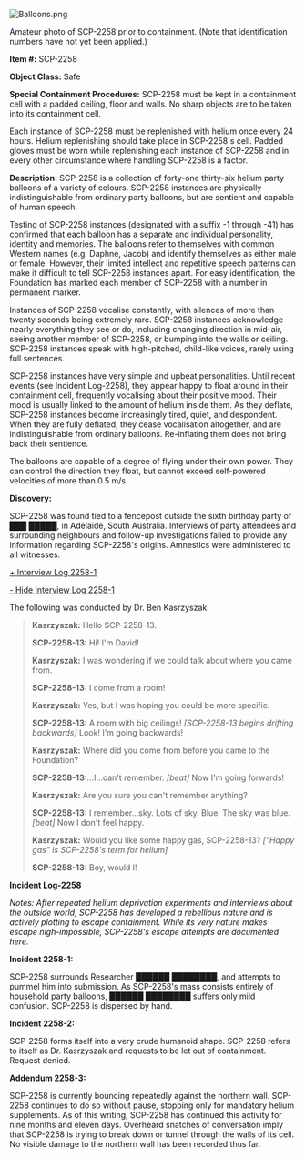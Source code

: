 ![Balloons.png](http://scp-wiki.wdfiles.com/local--files/scp-2258/Balloons.png)

Amateur photo of SCP-2258 prior to containment. (Note that identification numbers have not yet been applied.)

**Item #:** SCP-2258

**Object Class:** Safe

**Special Containment Procedures:** SCP-2258 must be kept in a containment cell with a padded ceiling, floor and walls. No sharp objects are to be taken into its containment cell.

Each instance of SCP-2258 must be replenished with helium once every 24 hours. Helium replenishing should take place in SCP-2258's cell. Padded gloves must be worn while replenishing each instance of SCP-2258 and in every other circumstance where handling SCP-2258 is a factor.

**Description:** SCP-2258 is a collection of forty-one thirty-six helium party balloons of a variety of colours. SCP-2258 instances are physically indistinguishable from ordinary party balloons, but are sentient and capable of human speech.

Testing of SCP-2258 instances (designated with a suffix -1 through -41) has confirmed that each balloon has a separate and individual personality, identity and memories. The balloons refer to themselves with common Western names (e.g. Daphne, Jacob) and identify themselves as either male or female. However, their limited intellect and repetitive speech patterns can make it difficult to tell SCP-2258 instances apart. For easy identification, the Foundation has marked each member of SCP-2258 with a number in permanent marker.

Instances of SCP-2258 vocalise constantly, with silences of more than twenty seconds being extremely rare. SCP-2258 instances acknowledge nearly everything they see or do, including changing direction in mid-air, seeing another member of SCP-2258, or bumping into the walls or ceiling. SCP-2258 instances speak with high-pitched, child-like voices, rarely using full sentences.

SCP-2258 instances have very simple and upbeat personalities. Until recent events (see Incident Log-2258), they appear happy to float around in their containment cell, frequently vocalising about their positive mood. Their mood is usually linked to the amount of helium inside them. As they deflate, SCP-2258 instances become increasingly tired, quiet, and despondent. When they are fully deflated, they cease vocalisation altogether, and are indistinguishable from ordinary balloons. Re-inflating them does not bring back their sentience.

The balloons are capable of a degree of flying under their own power. They can control the direction they float, but cannot exceed self-powered velocities of more than 0.5 m/s.

**Discovery:**

SCP-2258 was found tied to a fencepost outside the sixth birthday party of ███ █████, in Adelaide, South Australia. Interviews of party attendees and surrounding neighbours and follow-up investigations failed to provide any information regarding SCP-2258's origins. Amnestics were administered to all witnesses.

[+ Interview Log 2258-1](javascript:;)

[\- Hide Interview Log 2258-1](javascript:;) 

The following was conducted by Dr. Ben Kasrzyszak.

> **Kasrzyszak:** Hello SCP-2258-13.
> 
> **SCP-2258-13:** Hi! I'm David!
> 
> **Kasrzyszak:** I was wondering if we could talk about where you came from.
> 
> **SCP-2258-13:** I come from a room!
> 
> **Kasrzyszak:** Yes, but I was hoping you could be more specific.
> 
> **SCP-2258-13:** A room with big ceilings! _\[SCP-2258-13 begins drifting backwards\]_ Look! I'm going backwards!
> 
> **Kasrzyszak:** Where did you come from before you came to the Foundation?
> 
> **SCP-2258-13:**…I…can't remember. _\[beat\]_ Now I'm going forwards!
> 
> **Kasrzyszak:** Are you sure you can't remember anything?
> 
> **SCP-2258-13:** I remember…sky. Lots of sky. Blue. The sky was blue. _\[beat\]_ Now I don't feel happy.
> 
> **Kasrzyszak:** Would you like some happy gas, SCP-2258-13? _\["Happy gas" is SCP-2258's term for helium\]_
> 
> **SCP-2258-13:** Boy, would I!

**Incident Log-2258**

_Notes: After repeated helium deprivation experiments and interviews about the outside world, SCP-2258 has developed a rebellious nature and is actively plotting to escape containment. While its very nature makes escape nigh-impossible, SCP-2258's escape attempts are documented here._

**Incident 2258-1:**

SCP-2258 surrounds Researcher ██████ ████████, and attempts to pummel him into submission. As SCP-2258's mass consists entirely of household party balloons, ██████ ████████ suffers only mild confusion. SCP-2258 is dispersed by hand.

**Incident 2258-2:**

SCP-2258 forms itself into a very crude humanoid shape. SCP-2258 refers to itself as Dr. Kasrzyszak and requests to be let out of containment. Request denied.

**Addendum 2258-3:**

SCP-2258 is currently bouncing repeatedly against the northern wall. SCP-2258 continues to do so without pause, stopping only for mandatory helium supplements. As of this writing, SCP-2258 has continued this activity for nine months and eleven days. Overheard snatches of conversation imply that SCP-2258 is trying to break down or tunnel through the walls of its cell. No visible damage to the northern wall has been recorded thus far.